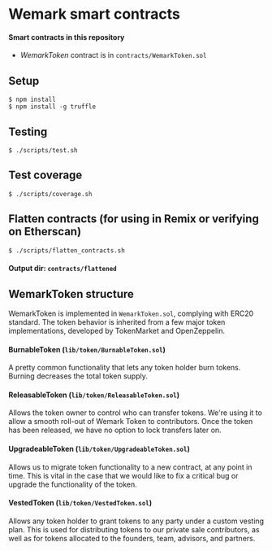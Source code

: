 # Wemark smart contracts

#### Smart contracts in this repository
* _WemarkToken_ contract is in `contracts/WemarkToken.sol`

## Setup
```
$ npm install
$ npm install -g truffle
```

## Testing
```
$ ./scripts/test.sh
```

## Test coverage
```
$ ./scripts/coverage.sh
```

## Flatten contracts (for using in Remix or verifying on Etherscan)
```
$ ./scripts/flatten_contracts.sh
```
#### Output dir: `contracts/flattened`



## WemarkToken structure
WemarkToken is implemented in `WemarkToken.sol`, complying with ERC20 standard. The token behavior is inherited from a few major token implementations, developed by TokenMarket and OpenZeppelin.

#### BurnableToken (`lib/token/BurnableToken.sol`)
A pretty common functionality that lets any token holder burn tokens. Burning decreases the total token supply.

#### ReleasableToken (`lib/token/ReleasableToken.sol`)
Allows the token owner to control who can transfer tokens. We're using it to allow a smooth roll-out of Wemark Token to contributors. Once the token has been released, we have no option to lock transfers later on.

#### UpgradeableToken (`lib/token/UpgradeableToken.sol`)
Allows us to migrate token functionality to a new contract, at any point in time. This is vital in the case that we would like to fix a critical bug or upgrade the functionality of the token.

#### VestedToken (`lib/token/VestedToken.sol`)
Allows any token holder to grant tokens to any party under a custom vesting plan. This is used for distributing tokens to our private sale contributors, as well as for tokens allocated to the founders, team, advisors, and partners.
